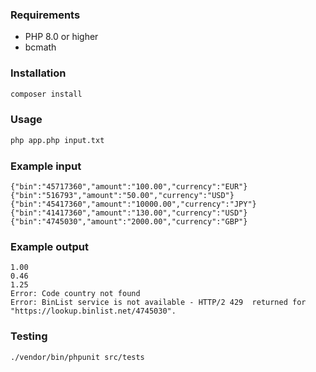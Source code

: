 ### Requirements
- PHP 8.0 or higher
- bcmath
### Installation
```bash
composer install
```
### Usage
```bash
php app.php input.txt
```
### Example input
```text
{"bin":"45717360","amount":"100.00","currency":"EUR"}
{"bin":"516793","amount":"50.00","currency":"USD"}
{"bin":"45417360","amount":"10000.00","currency":"JPY"}
{"bin":"41417360","amount":"130.00","currency":"USD"}
{"bin":"4745030","amount":"2000.00","currency":"GBP"}
``` 
### Example output
```text
1.00
0.46
1.25
Error: Code country not found
Error: BinList service is not available - HTTP/2 429  returned for "https://lookup.binlist.net/4745030".
```

### Testing
```bash
./vendor/bin/phpunit src/tests
```